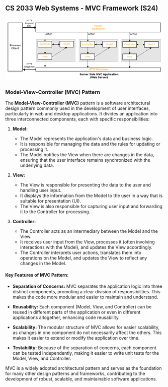 ## CS 2033 Web Systems - MVC Framework (S24)

![mvc diagram](./images/mvcframework.png)

### Model-View-Controller (MVC) Pattern

The **Model-View-Controller (MVC)** pattern is a software architectural design pattern commonly used in the development of user interfaces, particularly in web and desktop applications. It divides an application into three interconnected components, each with specific responsibilities:

1. **Model:**
   - The Model represents the application's data and business logic.
   - It is responsible for managing the data and the rules for updating or processing it.
   - The Model notifies the View when there are changes in the data, ensuring that the user interface remains synchronized with the underlying data.

2. **View:**
   - The View is responsible for presenting the data to the user and handling user input.
   - It displays the information from the Model to the user in a way that is suitable for presentation (UI).
   - The View is also responsible for capturing user input and forwarding it to the Controller for processing.

3. **Controller:**
   - The Controller acts as an intermediary between the Model and the View.
   - It receives user input from the View, processes it (often involving interactions with the Model), and updates the View accordingly.
   - The Controller interprets user actions, translates them into operations on the Model, and updates the View to reflect any changes in the Model.

#### Key Features of MVC Pattern:

- **Separation of Concerns:** MVC separates the application logic into three distinct components, promoting a clear division of responsibilities. This makes the code more modular and easier to maintain and understand.

- **Reusability:** Each component (Model, View, and Controller) can be reused in different parts of the application or even in different applications altogether, enhancing code reusability.

- **Scalability:** The modular structure of MVC allows for easier scalability, as changes in one component do not necessarily affect the others. This makes it easier to extend or modify the application over time.

- **Testability:** Because of the separation of concerns, each component can be tested independently, making it easier to write unit tests for the Model, View, and Controller.

MVC is a widely adopted architectural pattern and serves as the foundation for many other design patterns and frameworks, contributing to the development of robust, scalable, and maintainable software applications.
